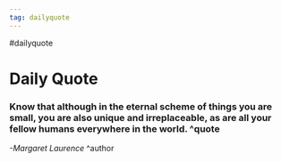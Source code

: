 ```yaml
---
tag: dailyquote
---
```


#dailyquote

# Daily Quote

### Know that although in the eternal scheme of things you are small, you are also unique and irreplaceable, as are all your fellow humans everywhere in the world. ^quote
*-Margaret Laurence* ^author
